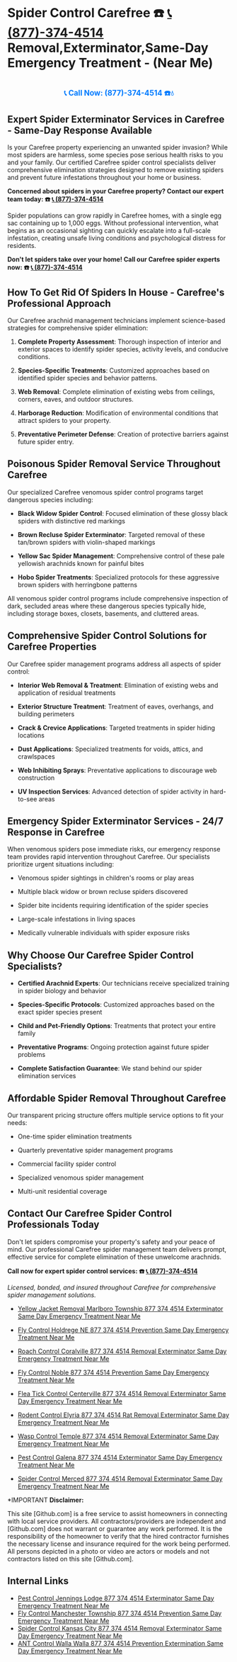 # Spider Control Carefree ☎️ [📞 (877)-374-4514](https://pest-control-4514.netlify.app) Removal,Exterminator,Same-Day Emergency Treatment - (Near Me)
# 

<p align="center" style="font-size: 1.2em; font-weight: bold; margin: 20px 0;">
  <a href="https://pest-control-4514.netlify.app" target="_blank" style="color: #007BFF; text-decoration: none;">📞 Call Now: (877)-374-4514 ☎️💧</a>
</p>

## Expert Spider Exterminator Services in Carefree - Same-Day Response Available

Is your Carefree property experiencing an unwanted spider invasion? While most spiders are harmless, some species pose serious health risks to you and your family. Our certified Carefree spider control specialists deliver comprehensive elimination strategies designed to remove existing spiders and prevent future infestations throughout your home or business.

**Concerned about spiders in your Carefree property? Contact our expert team today: ☎️ [📞 (877)-374-4514](https://pest-control-4514.netlify.app)**

Spider populations can grow rapidly in Carefree homes, with a single egg sac containing up to 1,000 eggs. Without professional intervention, what begins as an occasional sighting can quickly escalate into a full-scale infestation, creating unsafe living conditions and psychological distress for residents.

**Don't let spiders take over your home! Call our Carefree spider experts now: ☎️ [📞 (877)-374-4514](https://pest-control-4514.netlify.app)**

## How To Get Rid Of Spiders In House - Carefree's Professional Approach

Our Carefree arachnid management technicians implement science-based strategies for comprehensive spider elimination:

1. **Complete Property Assessment**: Thorough inspection of interior and exterior spaces to identify spider species, activity levels, and conducive conditions.

2. **Species-Specific Treatments**: Customized approaches based on identified spider species and behavior patterns.

3. **Web Removal**: Complete elimination of existing webs from ceilings, corners, eaves, and outdoor structures.

4. **Harborage Reduction**: Modification of environmental conditions that attract spiders to your property.

5. **Preventative Perimeter Defense**: Creation of protective barriers against future spider entry.

## Poisonous Spider Removal Service Throughout Carefree

Our specialized Carefree venomous spider control programs target dangerous species including:

- **Black Widow Spider Control**: Focused elimination of these glossy black spiders with distinctive red markings

- **Brown Recluse Spider Exterminator**: Targeted removal of these tan/brown spiders with violin-shaped markings

- **Yellow Sac Spider Management**: Comprehensive control of these pale yellowish arachnids known for painful bites

- **Hobo Spider Treatments**: Specialized protocols for these aggressive brown spiders with herringbone patterns

All venomous spider control programs include comprehensive inspection of dark, secluded areas where these dangerous species typically hide, including storage boxes, closets, basements, and cluttered areas.

## Comprehensive Spider Control Solutions for Carefree Properties

Our Carefree spider management programs address all aspects of spider control:

- **Interior Web Removal & Treatment**: Elimination of existing webs and application of residual treatments

- **Exterior Structure Treatment**: Treatment of eaves, overhangs, and building perimeters

- **Crack & Crevice Applications**: Targeted treatments in spider hiding locations

- **Dust Applications**: Specialized treatments for voids, attics, and crawlspaces

- **Web Inhibiting Sprays**: Preventative applications to discourage web construction

- **UV Inspection Services**: Advanced detection of spider activity in hard-to-see areas

## Emergency Spider Exterminator Services - 24/7 Response in Carefree

When venomous spiders pose immediate risks, our emergency response team provides rapid intervention throughout Carefree. Our specialists prioritize urgent situations including:

- Venomous spider sightings in children's rooms or play areas

- Multiple black widow or brown recluse spiders discovered

- Spider bite incidents requiring identification of the spider species

- Large-scale infestations in living spaces

- Medically vulnerable individuals with spider exposure risks

## Why Choose Our Carefree Spider Control Specialists?

- **Certified Arachnid Experts**: Our technicians receive specialized training in spider biology and behavior

- **Species-Specific Protocols**: Customized approaches based on the exact spider species present

- **Child and Pet-Friendly Options**: Treatments that protect your entire family

- **Preventative Programs**: Ongoing protection against future spider problems

- **Complete Satisfaction Guarantee**: We stand behind our spider elimination services

## Affordable Spider Removal Throughout Carefree

Our transparent pricing structure offers multiple service options to fit your needs:

- One-time spider elimination treatments

- Quarterly preventative spider management programs

- Commercial facility spider control

- Specialized venomous spider management

- Multi-unit residential coverage

## Contact Our Carefree Spider Control Professionals Today

Don't let spiders compromise your property's safety and your peace of mind. Our professional Carefree spider management team delivers prompt, effective service for complete elimination of these unwelcome arachnids.

**Call now for expert spider control services: ☎️ [📞 (877)-374-4514](https://pest-control-4514.netlify.app)**

*Licensed, bonded, and insured throughout Carefree for comprehensive spider management solutions.*


- [Yellow Jacket Removal Marlboro Township 877 374 4514 Exterminator Same Day Emergency Treatment Near Me](https://github.com/allyoucaneatsushiin/pest-control/blob/main/Yellow-Jacket-Removal-Marlboro-Township-877-374-4514-Exterminator-Same-Day-Emergency-Treatment-Near-Me.md)
- [Fly Control Holdrege NE 877 374 4514 Prevention Same Day Emergency Treatment Near Me](https://github.com/allyoucaneatsushiin/pest-control/blob/main/Fly-Control-Holdrege-NE-877-374-4514-Prevention-Same-Day-Emergency-Treatment-Near-Me.md)
- [Roach Control Coralville 877 374 4514 Removal Exterminator Same Day Emergency Treatment Near Me](https://github.com/allyoucaneatsushiin/pest-control/blob/main/Roach-Control-Coralville-877-374-4514-Removal-Exterminator-Same-Day-Emergency-Treatment-Near-Me.md)


- [Fly Control Noble 877 374 4514 Prevention Same Day Emergency Treatment Near Me](https://github.com/allyoucaneatsushiin/pest-control/blob/main/Fly-Control-Noble-877-374-4514-Prevention-Same-Day-Emergency-Treatment-Near-Me.md)
- [Flea Tick Control Centerville 877 374 4514 Removal Exterminator Same Day Emergency Treatment Near Me](https://github.com/allyoucaneatsushiin/pest-control/blob/main/Flea-Tick-Control-Centerville-877-374-4514-Removal-Exterminator-Same-Day-Emergency-Treatment-Near-Me.md)
- [Rodent Control Elyria 877 374 4514 Rat Removal Exterminator Same Day Emergency Treatment Near Me](https://github.com/allyoucaneatsushiin/pest-control/blob/main/Rodent-Control-Elyria-877-374-4514-Rat-Removal-Exterminator-Same-Day-Emergency-Treatment-Near-Me.md)


- [Wasp Control Temple 877 374 4514 Removal Exterminator Same Day Emergency Treatment Near Me](https://github.com/allyoucaneatsushiin/pest-control/blob/main/Wasp-Control-Temple-877-374-4514-Removal-Exterminator-Same-Day-Emergency-Treatment-Near-Me.md)
- [Pest Control Galena 877 374 4514 Exterminator Same Day Emergency Treatment Near Me](https://github.com/allyoucaneatsushiin/pest-control/blob/main/Pest-Control-Galena-877-374-4514-Exterminator-Same-Day-Emergency-Treatment-Near-Me.md)
- [Spider Control Merced 877 374 4514 Removal Exterminator Same Day Emergency Treatment Near Me](https://github.com/allyoucaneatsushiin/pest-control/blob/main/Spider-Control-Merced-877-374-4514-Removal-Exterminator-Same-Day-Emergency-Treatment-Near-Me.md)


*IMPORTANT **Disclaimer:**  

This site [Github.com] is a free service to assist homeowners in connecting with local service providers. All contractors/providers are independent and [Github.com] does not warrant or guarantee any work performed. It is the responsibility of the homeowner to verify that the hired contractor furnishes the necessary license and insurance required for the work being performed. All persons depicted in a photo or video are actors or models and not contractors listed on this site [Github.com].


## Internal Links
- [Pest Control Jennings Lodge 877 374 4514 Exterminator Same Day Emergency Treatment Near Me](https://github.com/allyoucaneatsushiin/pest-control/blob/main/Pest-Control-Jennings-Lodge-877-374-4514-Exterminator-Same-Day-Emergency-Treatment-Near-Me.md)
- [Fly Control Manchester Township 877 374 4514 Prevention Same Day Emergency Treatment Near Me](https://github.com/allyoucaneatsushiin/pest-control/blob/main/Fly-Control-Manchester-Township-877-374-4514-Prevention-Same-Day-Emergency-Treatment-Near-Me.md)
- [Spider Control Kansas City 877 374 4514 Removal Exterminator Same Day Emergency Treatment Near Me](https://github.com/allyoucaneatsushiin/pest-control/blob/main/Spider-Control-Kansas-City-877-374-4514-Removal-Exterminator-Same-Day-Emergency-Treatment-Near-Me.md)
- [ANT Control Walla Walla 877 374 4514 Prevention Extermination Same Day Emergency Treatment Near Me](https://github.com/allyoucaneatsushiin/pest-control/blob/main/ANT-Control-Walla-Walla-877-374-4514-Prevention-Extermination-Same-Day-Emergency-Treatment-Near-Me.md)
